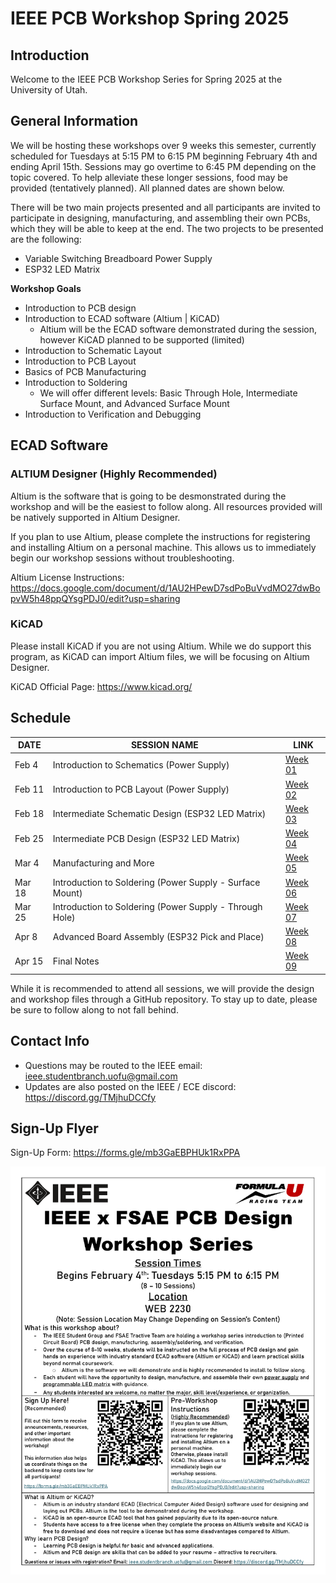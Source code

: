 # IEEE PCB Workshop Spring 2025

## Introduction
Welcome to the IEEE PCB Workshop Series for Spring 2025 at the University of Utah.

## General Information

We will be hosting these workshops over 9 weeks this semester, currently scheduled for Tuesdays at 5:15 PM to 6:15 PM beginning February 4th and ending April 15th. Sessions may go overtime to 6:45 PM depending on the topic covered. To help alleviate these longer sessions, food may be provided (tentatively planned). All planned dates are shown below.

There will be two main projects presented and all participants are invited to participate in designing, manufacturing, and assembling their own PCBs, which they will be able to keep at the end. The two projects to be presented are the following:
- Variable Switching Breadboard Power Supply
- ESP32 LED Matrix

__Workshop Goals__

- Introduction to PCB design
- Introduction to ECAD software (Altium | KiCAD)
    - Altium will be the ECAD software demonstrated during the session, however KiCAD planned to be supported (limited)
- Introduction to Schematic Layout
- Introduction to PCB Layout
- Basics of PCB Manufacturing
- Introduction to Soldering
    - We will offer different levels: Basic Through Hole, Intermediate Surface Mount, and Advanced Surface Mount
- Introduction to Verification and Debugging

## ECAD Software

### ALTIUM Designer (Highly Recommended)
Altium is the software that is going to be desmonstrated during the workshop and will be the easiest to follow along. All resources provided will be natively supported in Altium Designer.

If you plan to use Altium, please complete the instructions for registering and installing Altium on a personal machine. This allows us to immediately begin our workshop sessions without troubleshooting.

Altium License Instructions:
https://docs.google.com/document/d/1AU2HPewD7sdPoBuVvdMO27dwBopvW5h48ppQYsgPDJ0/edit?usp=sharing

### KiCAD

Please install KiCAD if you are not using Altium. While we do support this program, as KiCAD can import Altium files, we will be focusing on Altium Designer.

KiCAD Official Page:
https://www.kicad.org/

## Schedule

| DATE   | SESSION NAME | LINK |
|--------|--------------|------|
| Feb 4  | Introduction to Schematics (Power Supply) | [Week 01]() |
| Feb 11 | Introduction to PCB Layout (Power Supply) | [Week 02]() |
| Feb 18 | Intermediate Schematic Design (ESP32 LED Matrix) | [Week 03]() |
| Feb 25 | Intermediate PCB Design (ESP32 LED Matrix) | [Week 04]() |
| Mar 4  | Manufacturing and More | [Week 05]() |
| Mar 18 | Introduction to Soldering (Power Supply - Surface Mount) | [Week 06]() |
| Mar 25 | Introduction to Soldering (Power Supply - Through Hole) | [Week 07]() |
| Apr 8  | Advanced Board Assembly (ESP32 Pick and Place) | [Week 08]() |
| Apr 15 | Final Notes | [Week 09]() |

While it is recommended to attend all sessions, we will provide the design and workshop files through a GitHub repository. To stay up to date, please be sure to follow along to not fall behind.

## Contact Info

- Questions may be routed to the IEEE email: ieee.studentbranch.uofu@gmail.com
- Updates are also posted on the IEEE / ECE discord: https://discord.gg/TMjhuDCCfy

## Sign-Up Flyer

Sign-Up Form:
https://forms.gle/mb3GaEBPHUk1RxPPA

![Sign Up Flyer](/Images/IEEE%20x%20FSAE%20PCB%20Design%20Workshop.png)
